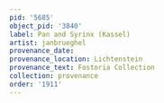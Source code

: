 ```yaml
---
pid: '5685'
object_pid: '3840'
label: Pan and Syrinx (Kassel)
artist: janbrueghel
provenance_date:
provenance_location: Lichtenstein
provenance_text: Fostoria Collection
collection: provenance
order: '1911'
---
```

